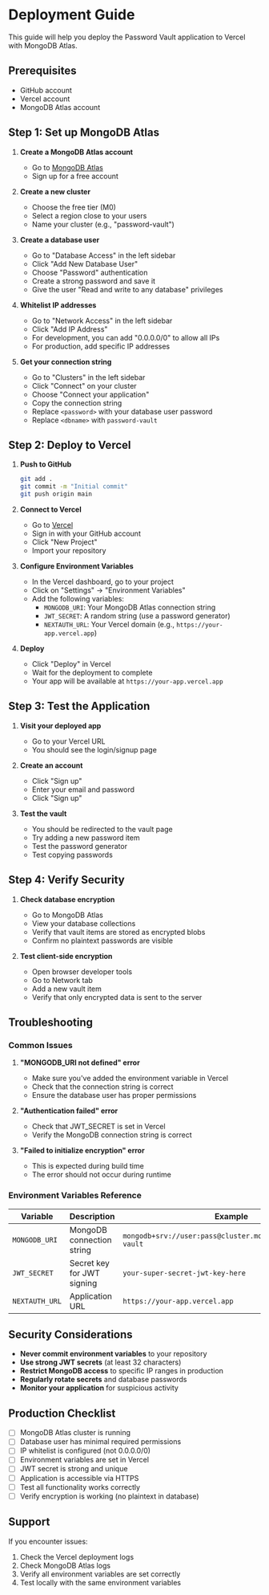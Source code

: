 # Deployment Guide

This guide will help you deploy the Password Vault application to Vercel with MongoDB Atlas.

## Prerequisites

- GitHub account
- Vercel account
- MongoDB Atlas account

## Step 1: Set up MongoDB Atlas

1. **Create a MongoDB Atlas account**
   - Go to [MongoDB Atlas](https://www.mongodb.com/atlas)
   - Sign up for a free account

2. **Create a new cluster**
   - Choose the free tier (M0)
   - Select a region close to your users
   - Name your cluster (e.g., "password-vault")

3. **Create a database user**
   - Go to "Database Access" in the left sidebar
   - Click "Add New Database User"
   - Choose "Password" authentication
   - Create a strong password and save it
   - Give the user "Read and write to any database" privileges

4. **Whitelist IP addresses**
   - Go to "Network Access" in the left sidebar
   - Click "Add IP Address"
   - For development, you can add "0.0.0.0/0" to allow all IPs
   - For production, add specific IP addresses

5. **Get your connection string**
   - Go to "Clusters" in the left sidebar
   - Click "Connect" on your cluster
   - Choose "Connect your application"
   - Copy the connection string
   - Replace `<password>` with your database user password
   - Replace `<dbname>` with `password-vault`

## Step 2: Deploy to Vercel

1. **Push to GitHub**
   ```bash
   git add .
   git commit -m "Initial commit"
   git push origin main
   ```

2. **Connect to Vercel**
   - Go to [Vercel](https://vercel.com)
   - Sign in with your GitHub account
   - Click "New Project"
   - Import your repository

3. **Configure Environment Variables**
   - In the Vercel dashboard, go to your project
   - Click on "Settings" → "Environment Variables"
   - Add the following variables:
     - `MONGODB_URI`: Your MongoDB Atlas connection string
     - `JWT_SECRET`: A random string (use a password generator)
     - `NEXTAUTH_URL`: Your Vercel domain (e.g., `https://your-app.vercel.app`)

4. **Deploy**
   - Click "Deploy" in Vercel
   - Wait for the deployment to complete
   - Your app will be available at `https://your-app.vercel.app`

## Step 3: Test the Application

1. **Visit your deployed app**
   - Go to your Vercel URL
   - You should see the login/signup page

2. **Create an account**
   - Click "Sign up"
   - Enter your email and password
   - Click "Sign up"

3. **Test the vault**
   - You should be redirected to the vault page
   - Try adding a new password item
   - Test the password generator
   - Test copying passwords

## Step 4: Verify Security

1. **Check database encryption**
   - Go to MongoDB Atlas
   - View your database collections
   - Verify that vault items are stored as encrypted blobs
   - Confirm no plaintext passwords are visible

2. **Test client-side encryption**
   - Open browser developer tools
   - Go to Network tab
   - Add a new vault item
   - Verify that only encrypted data is sent to the server

## Troubleshooting

### Common Issues

1. **"MONGODB_URI not defined" error**
   - Make sure you've added the environment variable in Vercel
   - Check that the connection string is correct
   - Ensure the database user has proper permissions

2. **"Authentication failed" error**
   - Check that JWT_SECRET is set in Vercel
   - Verify the MongoDB connection string is correct

3. **"Failed to initialize encryption" error**
   - This is expected during build time
   - The error should not occur during runtime

### Environment Variables Reference

| Variable | Description | Example |
|----------|-------------|---------|
| `MONGODB_URI` | MongoDB connection string | `mongodb+srv://user:pass@cluster.mongodb.net/password-vault` |
| `JWT_SECRET` | Secret key for JWT signing | `your-super-secret-jwt-key-here` |
| `NEXTAUTH_URL` | Application URL | `https://your-app.vercel.app` |

## Security Considerations

- **Never commit environment variables** to your repository
- **Use strong JWT secrets** (at least 32 characters)
- **Restrict MongoDB access** to specific IP ranges in production
- **Regularly rotate secrets** and database passwords
- **Monitor your application** for suspicious activity

## Production Checklist

- [ ] MongoDB Atlas cluster is running
- [ ] Database user has minimal required permissions
- [ ] IP whitelist is configured (not 0.0.0.0/0)
- [ ] Environment variables are set in Vercel
- [ ] JWT secret is strong and unique
- [ ] Application is accessible via HTTPS
- [ ] Test all functionality works correctly
- [ ] Verify encryption is working (no plaintext in database)

## Support

If you encounter issues:

1. Check the Vercel deployment logs
2. Check MongoDB Atlas logs
3. Verify all environment variables are set correctly
4. Test locally with the same environment variables
